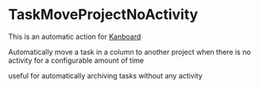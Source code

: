 # TaskMoveProjectNoActivity
This is an automatic action for [Kanboard](https://kanboard.org/)

Automatically move a task in a column to another project when there is no activity for a configurable amount of time

useful for automatically archiving tasks without any activity
